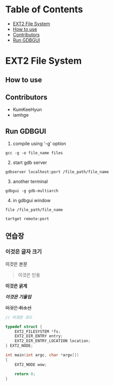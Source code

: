 # Table of Contents
+ [EXT2 File System](#EXT2FileSystem)
+ [How to use](#Howtouse)
+ [Contributors](#Contributors)
+ [Run GDBGUI](#RunGDBGUI)

# EXT2 File System <a name="EXT2FileSystem"></a>




## How to use <a name="Howtouse"></a>



## Contributors

+ KumKeeHyun
+ iamhge


## Run GDBGUI <a name="RunGDBGUI"></a>

1. compile using '-g' option

```
gcc -g -o file_name files
```

2. start gdb server

```
gdbserver localhost:port /file_path/file_name
```

3. another terminal

```
gdbgui -g gdb-multiarch
```

4. in gdbgui window

```
file /file_path/file_name

tartget remote:port
```


## 연습장

###  이것은 글자 크기

이것은 본문

>이것은 인용

**이것은 굵게**

***이것은 기울임***

~~이것은 취소선~~



```c
// 이것은 코드

typedef struct {
    EXT2_FILESYSTEM *fs;
    EXT2_DIR_ENTRY entry;
    EXT2_DIR_ENTRY_LOCATION location;
} EXT2_NODE;

int main(int argc, char *argv[]) 
{
    EXT2_NODE wow;

    return 0;
}
```